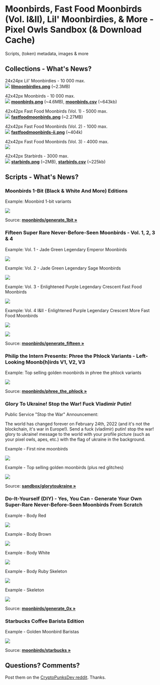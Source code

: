 #  Moonbirds, Fast Food Moonbirds (Vol. I&II), Lil' Moonbirdies, & More - Pixel Owls Sandbox (& Download Cache)


Scripts, (token) metadata, images & more



## Collections - What's News?

24x24px Lil' Moonbirdies - 10 000 max. <br>
![](i/lilmoonbirdies-strip.png)    [**lilmoonbirdies.png**](https://github.com/pixelartexchange/collections/blob/master/lilmoonbirdies/lilmoonbirdies-24x24.png) (~2.3MB)

42x42px Moonbirds - 10 000 max. <br>
![](i/moonbirds-strip.png)     [**moonbirds.png**](https://github.com/pixelartexchange/collections/blob/master/moonbirds/moonbirds-42x42.png) (~4.6MB),
[**moonbirds.csv**](https://github.com/pixelartexchange/collections.meta/blob/master/moonbirds.csv) (~643kb)


42x42px Fast Food Moonbirds (Vol. 1) - 5000 max. <br>
![](i/fastfoodmoonbirds-strip.png)    [**fastfoodmoonbirds.png**](https://github.com/pixelartexchange/collections/blob/master/fastfoodmoonbirds/fastfoodmoonbirds-42x42.png) (~2.27MB)


42x42px Fast Food Moonbirds (Vol. 2) - 1000 max. <br>
![](i/fastfoodmoonbirds-ii-strip.png)  [**fastfoodmoonbirds-ii.png**](https://github.com/pixelartexchange/collections/blob/master/fastfoodmoonbirds-ii/fastfoodmoonbirds-ii-42x42.png) (~404k)




42x42px Fast Food Moonbirds (Vol. 3) - 4000 max. <br>
![](i/fastfoodmoonbirds-iii-strip.png)


42x42px Starbirds - 3000 max. <br>
![](i/starbirds-strip.png)   [**starbirds.png**](https://github.com/pixelartexchange/collections/blob/master/starbirds/starbirds-42x42.png) (~2MB),
[**starbirds.csv**](https://github.com/pixelartexchange/collections.meta/blob/master/starbirds.csv) (~225kb)




## Scripts - What's News?

### Moonbirds 1-Bit (Black & White And More) Editions

Example: Moonbird 1-bit variants

![](i/moonbirds-1bit.png)

Source: [**moonbirds/generate_1bit »**](moonbirds/generate_1bit.rb)


### Fifteen Super Rare Never-Before-Seen Moonbirds - Vol. 1, 2, 3 & 4

Example: Vol. 1 - Jade Green Legendary Emperor Moonbirds

![](i/moonbirds-jade_green.png)

Example: Vol. 2  - Jade Green Legendary Sage Moonbirds

![](i/moonbirds-jade_green-ii.png)

Example: Vol. 3 -  Enlightened Purple Legendary Crescent Fast Food Moonbirds

![](i/moonbirds-enlightened_purple.png)

Example: Vol. 4 I&II -  Enlightened Purple Legendary Crescent More Fast Food Moonbirds

![](i/moonbirds-enlightened_purple-ii.png)

![](i/moonbirds-enlightened_purple-iii.png)

Source: [**moonbirds/generate_fifteen »**](moonbirds/generate_fifteen.rb)




### Philip the Intern Presents: Phree the Phlock Variants - Left-Looking Moonb(h)irds V1, V2, V3

Example: Top selling golden moonbirds in phree the phlock variants

![](i/phree_the_phlock.png)

Source: [**moonbirds/phree_the_phlock »**](moonbirds/phree_the_phlock.rb)




### Glory To Ukraine! Stop the War! Fuck Vladimir Putin!

Public Service "Stop the War" Announcement:

The world has changed forever on February 24th, 2022
(and it's not the blockchain, it's war in Europe!).
Send a fuck (vladimir) putin! stop the war! glory to ukraine! message
to the world with your profile picture (such as your pixel owls, apes, etc.) with the flag of ukraine  in the background.


Example - First nine moonbirds

![](i/moonbirds-ukraine.png)


Example - Top selling golden moonbirds (plus red glitches)

![](i/moonbirds-ukraine-golden.png)

Source: [**sandbox/glorytoukraine »**](sandbox/glorytoukraine.rb)



### Do-It-Yourself (DIY) - Yes, You Can - Generate Your Own Super-Rare Never-Before-Seen Moonbirds From Scratch


Example - Body Red

![](i/moonbirds-bodies_red.png)


Example - Body Brown

![](i/moonbirds-bodies_brown.png)

Example - Body White

![](i/moonbirds-bodies_white.png)

Example - Body Ruby Skeleton

![](i/moonbirds-bodies_ruby_skeleton.png)

Example - Skeleton

![](i/moonbirds-bodies_skeleton.png)

Source: [**moonbirds/generate_0x »**](moonbirds/generate_0x.rb)



### Starbucks Coffee Barista Edition

Example - Golden Moonbird Baristas

![](i/moonbirds-starbucks.png)

Source: [**moonbirds/starbucks »**](moonbirds/starbucks.rb)






## Questions? Comments?

Post them on the [CryptoPunksDev reddit](https://old.reddit.com/r/CryptoPunksDev). Thanks.



